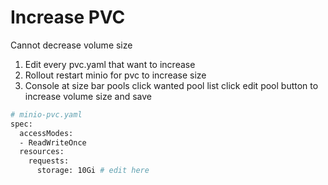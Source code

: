 # Increase PVC

Cannot decrease volume size

1. Edit every pvc.yaml that want to increase
2. Rollout restart minio for pvc to increase size
3. Console at size bar pools click wanted pool list click edit pool button to increase volume size and save

```sh
# minio-pvc.yaml
spec:
  accessModes:
  - ReadWriteOnce
  resources:
    requests:
      storage: 10Gi # edit here
```